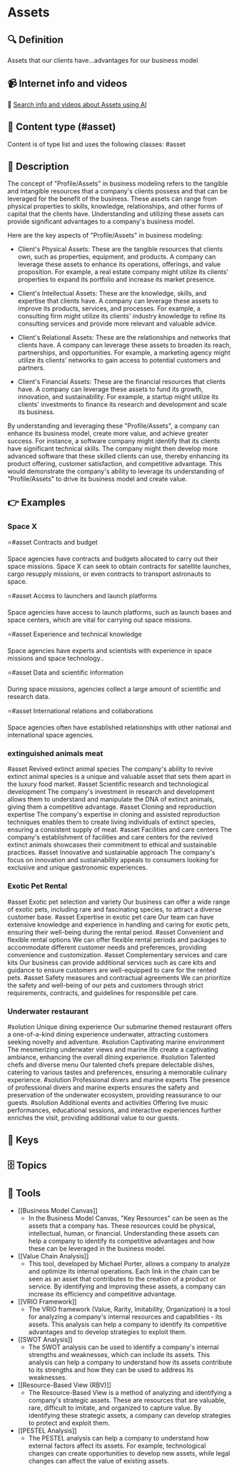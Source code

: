 
# Assets


## 🔍 Definition
Assets that our clients have...advantages for our business model


## 📹 Internet info and videos
🤖 [Search info and videos about Assets using AI](https://www.perplexity.ai/search?q=videos+about+Assets:+Assets+that+our+clients+have+...+advantages+for+our+business+model
)


## 📰 Content type (#asset)
Content is of type list and uses the following classes: #asset


## 📖 Description
  The concept of "Profile/Assets" in business modeling refers to the tangible and intangible resources that a company's clients possess and that can be leveraged for the benefit of the business. These assets can range from physical properties to skills, knowledge, relationships, and other forms of capital that the clients have. Understanding and utilizing these assets can provide significant advantages to a company's business model.
  
  Here are the key aspects of "Profile/Assets" in business modeling:
  
  - Client's Physical Assets: These are the tangible resources that clients own, such as properties, equipment, and products. A company can leverage these assets to enhance its operations, offerings, and value proposition. For example, a real estate company might utilize its clients' properties to expand its portfolio and increase its market presence.
  
  - Client's Intellectual Assets: These are the knowledge, skills, and expertise that clients have. A company can leverage these assets to improve its products, services, and processes. For example, a consulting firm might utilize its clients' industry knowledge to refine its consulting services and provide more relevant and valuable advice.
  
  - Client's Relational Assets: These are the relationships and networks that clients have. A company can leverage these assets to broaden its reach, partnerships, and opportunities. For example, a marketing agency might utilize its clients' networks to gain access to potential customers and partners.
  
  - Client's Financial Assets: These are the financial resources that clients have. A company can leverage these assets to fund its growth, innovation, and sustainability. For example, a startup might utilize its clients' investments to finance its research and development and scale its business.
  
  By understanding and leveraging these "Profile/Assets", a company can enhance its business model, create more value, and achieve greater success. For instance, a software company might identify that its clients have significant technical skills. The company might then develop more advanced software that these skilled clients can use, thereby enhancing its product offering, customer satisfaction, and competitive advantage. This would demonstrate the company's ability to leverage its understanding of "Profile/Assets" to drive its business model and create value.


## 👉 Examples
  ### Space X
  ⭐#asset Contracts and budget
  
  Space agencies have contracts and budgets allocated to carry out their space missions. Space X can seek to obtain contracts for satellite launches, cargo resupply missions, or even contracts to transport astronauts to space.
  
  ⭐#asset Access to launchers and launch platforms
  
  Space agencies have access to launch platforms, such as launch bases and space centers, which are vital for carrying out space missions.
  
  ⭐#asset Experience and technical knowledge
  
  Space agencies have experts and scientists with experience in space missions and space technology..
  
  ⭐#asset Data and scientific information
  
  During space missions, agencies collect a large amount of scientific and research data.
  
  ⭐#asset International relations and collaborations
  
  Space agencies often have established relationships with other national and international space agencies.
  ### 
  
  ### extinguished animals meat
  #asset Revived extinct animal species
  	The company's ability to revive extinct animal species is a unique and valuable asset that sets them apart in the luxury food market.
  #asset Scientific research and technological development
  	The company's investment in research and development allows them to understand and manipulate the DNA of extinct animals, giving them a competitive advantage.
  #asset Cloning and reproduction expertise
  	The company's expertise in cloning and assisted reproduction techniques enables them to create living individuals of extinct species, ensuring a consistent supply of meat.
  #asset Facilities and care centers
  	The company's establishment of facilities and care centers for the revived extinct animals showcases their commitment to ethical and sustainable practices.
  #asset Innovative and sustainable approach
  	The company's focus on innovation and sustainability appeals to consumers looking for exclusive and unique gastronomic experiences.
  ### Exotic Pet Rental
  #asset Exotic pet selection and variety
  	Our business can offer a wide range of exotic pets, including rare and fascinating species, to attract a diverse customer base.
  #asset Expertise in exotic pet care
  	Our team can have extensive knowledge and experience in handling and caring for exotic pets, ensuring their well-being during the rental period.
  #asset Convenient and flexible rental options
  	We can offer flexible rental periods and packages to accommodate different customer needs and preferences, providing convenience and customization.
  #asset Complementary services and care kits
  	Our business can provide additional services such as care kits and guidance to ensure customers are well-equipped to care for the rented pets.
  #asset Safety measures and contractual agreements
  	We can prioritize the safety and well-being of our pets and customers through strict requirements, contracts, and guidelines for responsible pet care.
  ### Underwater restaurant
  #solution Unique dining experience
  	Our submarine themed restaurant offers a one-of-a-kind dining experience underwater, attracting customers seeking novelty and adventure.
  #solution Captivating marine environment
  	The mesmerizing underwater views and marine life create a captivating ambiance, enhancing the overall dining experience.
  #solution Talented chefs and diverse menu
  	Our talented chefs prepare delectable dishes, catering to various tastes and preferences, ensuring a memorable culinary experience.
  #solution Professional divers and marine experts
  	The presence of professional divers and marine experts ensures the safety and preservation of the underwater ecosystem, providing reassurance to our guests.
  #solution Additional events and activities
  	Offering live music performances, educational sessions, and interactive experiences further enriches the visit, providing additional value to our guests.


## 🔑 Keys
  


## 🗄️ Topics
  


## 🧰 Tools
  - [[Business Model Canvas]]
    - In the Business Model Canvas, "Key Resources" can be seen as the assets that a company has. These resources could be physical, intellectual, human, or financial. Understanding these assets can help a company to identify its competitive advantages and how these can be leveraged in the business model.
  - [[Value Chain Analysis]]
    - This tool, developed by Michael Porter, allows a company to analyze and optimize its internal operations. Each link in the chain can be seen as an asset that contributes to the creation of a product or service. By identifying and improving these assets, a company can increase its efficiency and competitive advantage.
  - [[VRIO Framework]]
    - The VRIO framework (Value, Rarity, Imitability, Organization) is a tool for analyzing a company's internal resources and capabilities - its assets. This analysis can help a company to identify its competitive advantages and to develop strategies to exploit them.
  - [[SWOT Analysis]]
    - The SWOT analysis can be used to identify a company's internal strengths and weaknesses, which can include its assets. This analysis can help a company to understand how its assets contribute to its strengths and how they can be used to address its weaknesses.
  - [[Resource-Based View (RBV)]]
    - The Resource-Based View is a method of analyzing and identifying a company's strategic assets. These are resources that are valuable, rare, difficult to imitate, and organized to capture value. By identifying these strategic assets, a company can develop strategies to protect and exploit them.
  - [[PESTEL Analysis]]
    - The PESTEL analysis can help a company to understand how external factors affect its assets. For example, technological changes can create opportunities to develop new assets, while legal changes can affect the value of existing assets.
